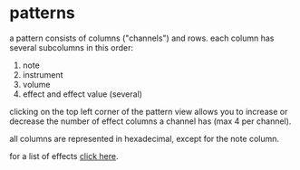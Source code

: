 # patterns

a pattern consists of columns ("channels") and rows.
each column has several subcolumns in this order:

1. note
2. instrument
3. volume
4. effect and effect value (several)

clicking on the top left corner of the pattern view allows you to increase or decrease the number of effect columns a channel has (max 4 per channel).

all columns are represented in hexadecimal, except for the note column.

for a list of effects [click here](effects.md).
